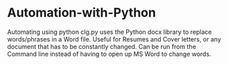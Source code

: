 # Automation-with-Python
Automating using python
clg.py uses the Python docx library to replace words/phrases in a Word file. Useful for Resumes and Cover letters, or any document that has to be constantly changed. Can be run from the Command line instead of having to open up MS Word to change words. 
